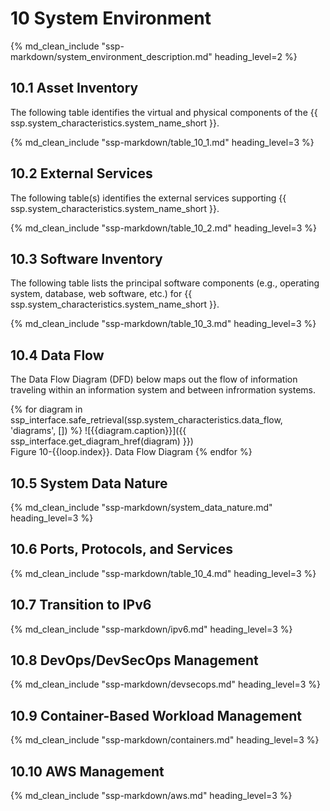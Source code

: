 # 10 System Environment

{% md_clean_include "ssp-markdown/system_environment_description.md" heading_level=2 %}

## 10.1 Asset Inventory

The following table identifies the virtual and physical components of the {{ ssp.system_characteristics.system_name_short }}.

{% md_clean_include "ssp-markdown/table_10_1.md" heading_level=3 %}

## 10.2 External Services

The following table(s) identifies the external services supporting {{ ssp.system_characteristics.system_name_short }}.

{% md_clean_include "ssp-markdown/table_10_2.md" heading_level=3 %}

## 10.3 Software Inventory

The following table lists the principal software components (e.g., operating system, database, web software, etc.) for {{ ssp.system_characteristics.system_name_short }}.

{% md_clean_include "ssp-markdown/table_10_3.md" heading_level=3 %}

## 10.4 Data Flow

<!--
Instructions: In this section describe the flow of data in and out of system boundaries and insert a data flow diagram. If necessary, include multiple data flow diagrams.
Ensure the following elements are incorporated into the data flow diagrams and narratives:
•	Indicate source and destination of data (Is communication crossing DMZs, subnets, to another authorization boundary, external service, internet, etc. Also include whether it is one way inbound, one way outbound, or bi-directional).
•	Identify the ports and protocols planned for use and whether the flows are encrypted.
•	Note any access control mechanisms in place to restrict the flow of authorized traffic between defined and approved endpoints.
•	Clearly identify anywhere Federal data is to be processed, stored, or transmitted
•	Document any data flow through approved external or internal Continuous Integration systems (CI) and code repositories in flow narratives and SSPP diagrams. Clearly identify data flows for privileged, non-privileged, and customer access.
•	Include data flows associated with BOTs, as applicable, to ensure data flows used by BOTS are depicted.
-->

The Data Flow Diagram (DFD) below maps out the flow of information traveling within an information system and between infrormation systems.

{% for diagram in ssp_interface.safe_retrieval(ssp.system_characteristics.data_flow, 'diagrams', []) %}
![{{diagram.caption}}]({{ ssp_interface.get_diagram_href(diagram) }})
<br/>Figure 10-{{loop.index}}. Data Flow Diagram
{% endfor %}

## 10.5 System Data Nature

{% md_clean_include "ssp-markdown/system_data_nature.md" heading_level=3 %}

## 10.6 Ports, Protocols, and Services

{% md_clean_include "ssp-markdown/table_10_4.md" heading_level=3 %}

## 10.7 Transition to IPv6

{% md_clean_include "ssp-markdown/ipv6.md" heading_level=3 %}

## 10.8 DevOps/DevSecOps Management

{% md_clean_include "ssp-markdown/devsecops.md" heading_level=3 %}

## 10.9 Container-Based Workload Management

{% md_clean_include "ssp-markdown/containers.md" heading_level=3 %}

## 10.10 AWS Management

{% md_clean_include "ssp-markdown/aws.md" heading_level=3 %}
